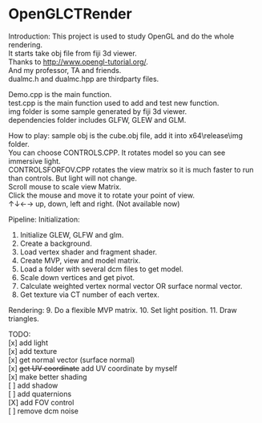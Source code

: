 # OpenGLCTRender

Introduction:
This project is used to study OpenGL and do the whole rendering.  
It starts take obj file from fiji 3d viewer.  
Thanks to http://www.opengl-tutorial.org/.  
And my professor, TA and friends.  
dualmc.h and dualmc.hpp are thirdparty files.  

Demo.cpp is the main function.  
test.cpp is the main function used to add and test new function.  
img folder is some sample generated by fiji 3d viewer.  
dependencies folder includes GLFW, GLEW and GLM.  

How to play:
sample obj is the cube.obj file, add it into x64\release\img folder.  
You can choose CONTROLS.CPP. It rotates model so you can see immersive light.  
CONTROLSFORFOV.CPP rotates the view matrix so it is much faster to run than controls. But light will not change.  
Scroll mouse to scale view Matrix.  
Click the mouse and move it to rotate your point of view.  
↑↓←→ up, down, left and right. (Not available now)   

Pipeline:
Initialization:

1.  Initialize GLEW, GLFW and glm.  
2.  Create a background.  
3.  Load vertex shader and fragment shader.  
4.  Create MVP, view and model matrix.  
5.  Load a folder with several dcm files to get model.  
6.  Scale down vertices and get pivot.  
7.  Calculate weighted vertex normal vector OR surface normal vector.  
8.  Get texture via CT number of each vertex.  

Rendering:
9.  Do a flexible MVP matrix.
10. Set light position.
11. Draw triangles.

TODO:  
[x] add light  
[x] add texture  
[x] get normal vector (surface normal)  
[x] ~~get UV coordinate~~ add UV coordinate by myself  
[x] make better shading  
[ ] add shadow    
[ ] add quaternions   
[X] add FOV control   
[ ] remove dcm noise  